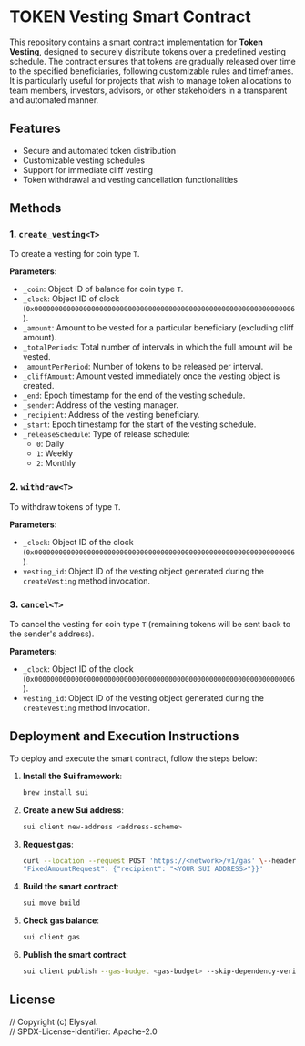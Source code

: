 # TOKEN Vesting Smart Contract

This repository contains a smart contract implementation for **Token Vesting**, designed to securely distribute tokens over a predefined vesting schedule. The contract ensures that tokens are gradually released over time to the specified beneficiaries, following customizable rules and timeframes. It is particularly useful for projects that wish to manage token allocations to team members, investors, advisors, or other stakeholders in a transparent and automated manner.

## Features
- Secure and automated token distribution
- Customizable vesting schedules
- Support for immediate cliff vesting
- Token withdrawal and vesting cancellation functionalities

## Methods

### 1. `create_vesting<T>`
To create a vesting for coin type `T`.

**Parameters:**
- `_coin`: Object ID of balance for coin type `T`.
- `_clock`: Object ID of clock (`0x0000000000000000000000000000000000000000000000000000000000000006`).
- `_amount`: Amount to be vested for a particular beneficiary (excluding cliff amount).
- `_totalPeriods`: Total number of intervals in which the full amount will be vested.
- `_amountPerPeriod`: Number of tokens to be released per interval.
- `_cliffAmount`: Amount vested immediately once the vesting object is created.
- `_end`: Epoch timestamp for the end of the vesting schedule.
- `_sender`: Address of the vesting manager.
- `_recipient`: Address of the vesting beneficiary.
- `_start`: Epoch timestamp for the start of the vesting schedule.
- `_releaseSchedule`: Type of release schedule: 
  - `0`: Daily
  - `1`: Weekly
  - `2`: Monthly

### 2. `withdraw<T>`
To withdraw tokens of type `T`.

**Parameters:**
- `_clock`: Object ID of the clock (`0x0000000000000000000000000000000000000000000000000000000000000006`).
- `vesting_id`: Object ID of the vesting object generated during the `createVesting` method invocation.

### 3. `cancel<T>`
To cancel the vesting for coin type `T` (remaining tokens will be sent back to the sender's address).

**Parameters:**
- `_clock`: Object ID of the clock (`0x0000000000000000000000000000000000000000000000000000000000000006`).
- `vesting_id`: Object ID of the vesting object generated during the `createVesting` method invocation.

## Deployment and Execution Instructions

To deploy and execute the smart contract, follow the steps below:

1. **Install the Sui framework**:
   ```bash
   brew install sui
   ```
2. **Create a new Sui address**:
    ```bash
    sui client new-address <address-scheme>
    ```
3. **Request gas**:
    ```bash
    curl --location --request POST 'https://<network>/v1/gas' \--header 'Content-Type: application/json' \--data-raw '{
    "FixedAmountRequest": {"recipient": "<YOUR SUI ADDRESS>"}}'
    ```
4. **Build the smart contract**:
    ```bash
    sui move build
    ```
5. **Check gas balance**:
    ```bash
    sui client gas
    ```
6. **Publish the smart contract**:
    ```bash
    sui client publish --gas-budget <gas-budget> --skip-dependency-verification
    ```

## License
// Copyright (c) Elysyal.  
// SPDX-License-Identifier: Apache-2.0